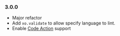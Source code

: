 ### 3.0.0

- Major refactor
- Add `xo.validate` to allow specify language to lint.
- Enable [Code Action](https://code.visualstudio.com/docs/editor/editingevolved#_code-action) support
